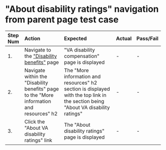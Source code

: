 # "About disability ratings" navigation from parent page test case

| Step Num | Action | Expected | Actual | Pass/Fail |
| :--- | :--- | :--- | :--- | :--- |
| 1. | Navigate to the ["Disability benefits"](https://staging.va.gov/disability/) page | "VA disability compensation" page is displayed | - | - |
| 2. | Navigate within the "Disability benefits" page to the "More information and resources" h2 | The "More information and resources" h2 section is displayed with the top link in the section being "About VA disability ratings" | - | - |
| 3. | Click the "About VA disability ratings" link | The "About disability ratings" page is displayed | - | - |

